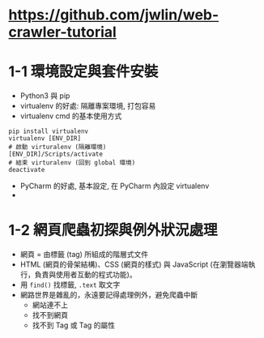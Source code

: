 # https://github.com/jwlin/web-crawler-tutorial

# 1-1 環境設定與套件安裝

* Python3 與 pip
* virtualenv 的好處: 隔離專案環境, 打包容易
* virtualenv cmd 的基本使用方式
```buildoutcfg
pip install virtualenv
virtualenv [ENV_DIR]
# 啟動 virturalenv (隔離環境)
[ENV_DIR]/Scripts/activate
# 結束 virturalenv (回到 global 環境)
deactivate
```
* PyCharm 的好處, 基本設定, 在 PyCharm 內設定 virtualenv
* 

# 1-2 網頁爬蟲初探與例外狀況處理

* 網頁 = 由標籤 (tag) 所組成的階層式文件
* HTML (網頁的骨架結構)、CSS (網頁的樣式) 與 JavaScript (在瀏覽器端執行，負責與使用者互動的程式功能)。
* 用 `find()` 找標籤, `.text` 取文字
* 網路世界是雜亂的，永遠要記得處理例外，避免爬蟲中斷
  * 網站連不上
  * 找不到網頁
  * 找不到 Tag 或 Tag 的屬性